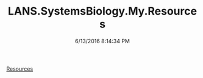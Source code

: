 ﻿---
title: LANS.SystemsBiology.My.Resources
date: 6/13/2016 8:14:34 PM
---

[Resources](T-LANS.SystemsBiology.My.Resources.Resources.html)
